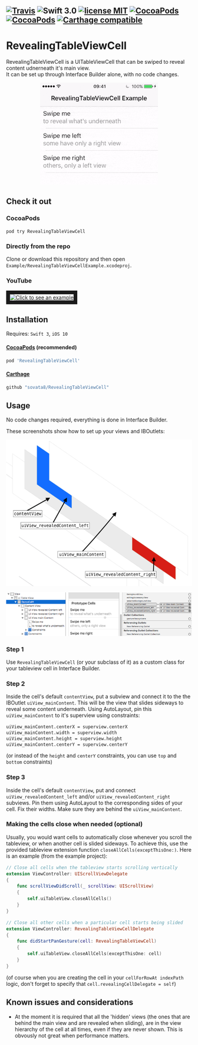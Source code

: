 [![Travis](https://img.shields.io/travis/sovata8/RevealingTableViewCell.svg)]() ![Swift 3.0](https://img.shields.io/badge/Swift-3.0-FD7835.svg?style=flat) [![license MIT](https://img.shields.io/cocoapods/l/RevealingTableViewCell.svg)][linkMITLicence] [![CocoaPods](https://img.shields.io/cocoapods/metrics/doc-percent/RevealingTableViewCell.svg)][linkDocumentation] [![CocoaPods](https://img.shields.io/cocoapods/v/RevealingTableViewCell.svg)][linkPod] [![Carthage compatible](https://img.shields.io/badge/Carthage-compatible-4BC51D.svg?style=flat)][linkCarthage]
--

# RevealingTableViewCell
RevealingTableViewCell is a UITableViewCell that can be swiped to reveal content udnerneath it's main view.  
It can be set up through Interface Builder alone, with no code changes.

<p align="center"><img src="Screenshots/RevealingCellScreenRecording10s.gif" /></p>

## Check it out

### CocoaPods
`pod try RevealingTableViewCell`

### Directly from the repo
Clone or download this repository and then open `Example/RevealingTableViewCellExample.xcodeproj`.

### YouTube
<a href="http://www.youtube.com/watch?feature=player_embedded&v=6Dvg48Mb0Nc
" target="_blank"><img src="http://img.youtube.com/vi/6Dvg48Mb0Nc/0.jpg" 
alt="Click to see an example" width="240" height="180" border="10" /></a>


## Installation
Requires: `Swift 3`, `iOS 10`


#### [CocoaPods][linkPod] (recommended)

```ruby
pod 'RevealingTableViewCell'
```

#### [Carthage][linkCarthage]
````bash
github "sovata8/RevealingTableViewCell"
````


## Usage
No code changes required, everything is done in Interface Builder.

These screenshots show how to set up your views and IBOutlets:

<p align="center"><img src="Screenshots/ViewStructure.png" /></p>

<p align="center"><img src="Screenshots/IBOutlets.png" /></p>


### Step 1
Use `RevealingTableViewCell` (or your subclass of it) as a custom class for your tableview cell in Interface Builder.

### Step 2
Inside the cell's default `contentView`, put a subview and connect it to the the IBOutlet `uiView_mainContent`. This will be the view that slides sideways to reveal some content underneath. Using AutoLayout, pin this `uiView_mainContent` to it's superview using constraints:  

```
uiView_mainContent.centerX = superview.centerX
uiView_mainContent.width = superview.width
uiView_mainContent.height = superview.height
uiView_mainContent.centerY = superview.centerY
```
(or instead of the `height` and `centerY` constraints, you can use `top` and `bottom` constraints)


### Step 3
Inside the cell's default `contentView`, put and connect `uiView_revealedContent_left` and/or `uiView_revealedContent_right` subviews. Pin them using AutoLayout to the corresponding sides of your cell. Fix their widths. Make sure they are behind the `uiView_mainContent`.

### Making the cells close when needed (optional)
Usually, you would want cells to automatically close whenever you scroll the tableview, or when another cell is slided sideways. To achieve this, use the provided tableview extension function `closeAllCells(exceptThisOne:)`. Here is an example (from the example project):

```swift
// Close all cells when the tableview starts scrolling vertically
extension ViewController: UIScrollViewDelegate
{
    func scrollViewDidScroll(_ scrollView: UIScrollView)
    {
        self.uiTableView.closeAllCells()
    }
}
```
```swift
// Close all other cells when a particular cell starts being slided
extension ViewController: RevealingTableViewCellDelegate
{
    func didStartPanGesture(cell: RevealingTableViewCell)
    {
        self.uiTableView.closeAllCells(exceptThisOne: cell)
    }
}
```
(of course when you are creating the cell in your `cellForRowAt indexPath` logic, don't forget to specify that `cell.revealingCellDelegate = self`)


## Known issues and considerations
* At the moment it is required that all the 'hidden' views (the ones that are behind the main view and are revealed when sliding), are in the view hierarchy of the cell at all times, even if they are never shown. This is obvously not great when performance matters.


[linkDocumentation]:http://cocoadocs.org/docsets/RevealingTableViewCell
[linkPod]:https://cocoapods.org/pods/RevealingTableViewCell
[linkMITLicence]:http://opensource.org/licenses/MIT
[linkCarthage]:https://github.com/Carthage/Carthage